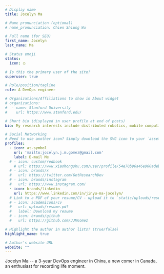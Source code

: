 ```yaml
---
# Display name
title: Jocelyn Ma

# Name pronunciation (optional)
# name_pronunciation: Chien Shiung Wu

# Full name (for SEO)
first_name: Jocelyn
last_name: Ma

# Status emoji
status:
  icon: ⛄️

# Is this the primary user of the site?
superuser: true

# Role/position/tagline
role: A DevOps engineer

# Organizations/Affiliations to show in About widget
# organizations:
#  - name: Stanford University
#    url: https://www.stanford.edu/

# Short bio (displayed in user profile at end of posts)
bio: My research interests include distributed robotics, mobile computing and programmable matter.

# Social Networking
# Need to use another icon? Simply download the SVG icon to your `assets/media/icons/` folder.
profiles:
  - icon: at-symbol
    url: 'mailto:jocelyn.j.m.gomez@gmail.com'
    label: E-mail Me
  # - icon: custom/redbook
    # url: https://www.xiaohongshu.com/user/profile/54e70b96a46e960adeb4b8bb
  # - icon: brands/x
  #   url: https://twitter.com/GetResearchDev
  # - icon: brands/instagram
  #   url: https://www.instagram.com/
  - icon: brands/linkedin
    url: https://www.linkedin.com/in/jinyu-ma-jocelyn/
  # Link to a PDF of your resume/CV - upload it to `static/uploads/resume.pdf`
  # - icon: academicons/cv
  #   url: uploads/resume.pdf
  #   label: Download my resume
  # - icon: brands/github
  #   url: https://github.com/JJMGomez

# Highlight the author in author lists? (true/false)
highlight_name: true

# Author's website URL
website: ""
---
```


Jocelyn Ma -- a 3-year DevOps engineer in China, a new comer in Canada, an enthusiast for recording life moment.

